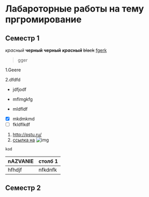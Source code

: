 # Лабароторные работы на тему пргромирование 

## Семестр 1 
*красный* 
**черный** 
__черный__ 
***красный*** 
~~black~~ 
<ins>fgerk</ins>
>gger

1.Geere

2.dfdfd

- jdfjodf

+ mflmgkfg

* mldfldf

- [x] mkdmkmd 
- [ ] fkldflkdf
1. <http://pstu.ru/>
2. [ccылка на](http://pstu.ru "nfhfg")
![img](https://avatars.mds.yandex.net/i?id=d0f8eb7c37de2715b9ea50ce09006032_l-12423448-images-thumbs&n=13)

``` c/pytnon
kod

```

|nAZVANIE|столб 1| 
|-|---|
|hfhdjf|nfkdnfk|

## Семестр 2
 
